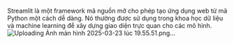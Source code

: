 Streamlit là một framework mã nguồn mở cho phép tạo ứng dụng web từ mã Python một
cách dễ dàng. Nó thường được sử dụng trong khoa học dữ liệu và machine learning để xây
dựng giao diện trực quan cho các mô hình.
![Uploading Ảnh màn hình 2025-03-23 lúc 19.55.51.png…]()
